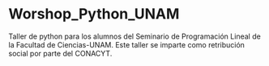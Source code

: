 # Worshop_Python_UNAM
Taller de python para los alumnos del Seminario de Programación Lineal de la Facultad de Ciencias-UNAM. Este taller se imparte como retribución social por parte del CONACYT.
